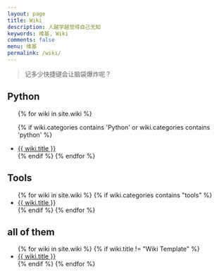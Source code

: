 ```yaml
---
layout: page
title: Wiki
description: 人越学越觉得自己无知
keywords: 维基, Wiki
comments: false
menu: 维基
permalink: /wiki/
---
```


> 记多少快捷键会让脑袋爆炸呢？

## Python
<ul class="listing">
{% for wiki in site.wiki %}

{% if wiki.categories contains  'Python' or wiki.categories contains  'python' %}
<li class="listing-item"><a href="{{ wiki.url }}">{{ wiki.title }}</a></li>
{% endif %}
{% endfor %}
</ul>

## Tools
<ul class="listing">
{% for wiki in site.wiki %}
{% if wiki.categories contains  "tools" %}
<li class="listing-item"><a href="{{ wiki.url }}">{{ wiki.title }}</a></li>
{% endif %}
{% endfor %}
</ul>

## all of them
<ul class="listing">
{% for wiki in site.wiki %}
{% if wiki.title != "Wiki Template" %}
<li class="listing-item"><a href="{{ wiki.url }}">{{ wiki.title }}</a></li>
{% endif %}
{% endfor %}
</ul>
